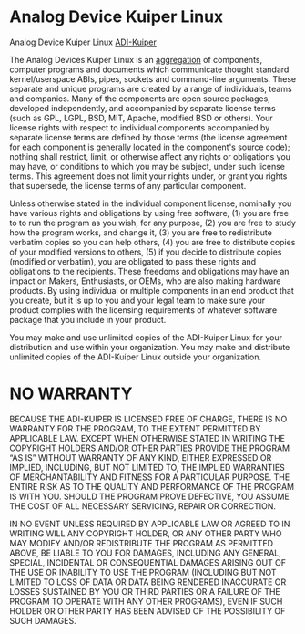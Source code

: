# Analog Device Kuiper Linux
Analog Device Kuiper Linux [ADI-Kuiper](https://wiki.analog.com/resources/tools-software/linux-software/adi-kuiper_images "ADI-Kuiper Wiki Page")

The Analog Devices Kuiper Linux is an [aggregation](https://www.gnu.org/licenses/old-licenses/gpl-2.0-faq.en.html#MereAggregation "GPL FAQ") of components, computer programs and documents which communicate thought standard kernel/userspace ABIs, pipes, sockets and command-line arguments.
These separate and unique programs are created by a range of individuals, teams and companies.
Many of the components are open source packages, developed independently, and accompanied by separate license terms (such as GPL, LGPL, BSD, MIT, Apache, modified BSD or others).
Your license rights with respect to individual components accompanied by separate license terms are defined by those terms (the license agreement for each component is generally  located in the component's source code); nothing shall restrict, limit, or otherwise affect any rights or obligations you may have, or conditions to which you may be subject, under such license terms.
This agreement does not limit your rights under, or grant you rights that supersede, the license terms of any particular component.

Unless otherwise stated in the individual component license, nominally you have various rights and obligations by using free software,
(1) you are free to to run the program as you wish, for any purpose,
(2) you are free to study how the program works, and change it,
(3) you are free to redistribute verbatim copies so you can help others,
(4) you are free to distribute copies of your modified versions to others,
(5) if you decide to distribute copies (modified or verbatim), you are obligated to pass these rights and obligations to the recipients.
These freedoms and obligations may have an impact on Makers, Enthusiasts, or OEMs, who are also making hardware products.
By using individual or multiple components in an end product that you create, but it is up to you and your legal team to make sure your product complies with the licensing requirements of whatever software package that you include in your product.

You may make and use unlimited copies of the ADI-Kuiper Linux for your distribution and use within your organization. 
You may make and distribute unlimited copies of the ADI-Kuiper Linux outside your organization.

# NO WARRANTY

BECAUSE THE ADI-KUIPER IS LICENSED FREE OF CHARGE, THERE IS NO
WARRANTY FOR THE PROGRAM, TO THE EXTENT PERMITTED BY APPLICABLE LAW. EXCEPT WHEN
OTHERWISE STATED IN WRITING THE COPYRIGHT HOLDERS AND/OR OTHER PARTIES PROVIDE
THE PROGRAM “AS IS” WITHOUT WARRANTY OF ANY KIND, EITHER EXPRESSED OR IMPLIED,
INCLUDING, BUT NOT LIMITED TO, THE IMPLIED WARRANTIES OF MERCHANTABILITY AND
FITNESS FOR A PARTICULAR PURPOSE. THE ENTIRE RISK AS TO THE QUALITY AND
PERFORMANCE OF THE PROGRAM IS WITH YOU. SHOULD THE PROGRAM PROVE DEFECTIVE, YOU
ASSUME THE COST OF ALL NECESSARY SERVICING, REPAIR OR CORRECTION.

IN NO EVENT UNLESS REQUIRED BY APPLICABLE LAW OR AGREED TO IN WRITING WILL ANY
COPYRIGHT HOLDER, OR ANY OTHER PARTY WHO MAY MODIFY AND/OR REDISTRIBUTE THE
PROGRAM AS PERMITTED ABOVE, BE LIABLE TO YOU FOR DAMAGES, INCLUDING ANY GENERAL,
SPECIAL, INCIDENTAL OR CONSEQUENTIAL DAMAGES ARISING OUT OF THE USE OR INABILITY
TO USE THE PROGRAM (INCLUDING BUT NOT LIMITED TO LOSS OF DATA OR DATA BEING
RENDERED INACCURATE OR LOSSES SUSTAINED BY YOU OR THIRD PARTIES OR A FAILURE OF
THE PROGRAM TO OPERATE WITH ANY OTHER PROGRAMS), EVEN IF SUCH HOLDER OR OTHER
PARTY HAS BEEN ADVISED OF THE POSSIBILITY OF SUCH DAMAGES.

